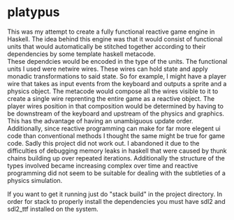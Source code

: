 # platypus
This was my attempt to create a fully functional reactive game engine in Haskell.  The idea behind this engine was that it would consist of functional units
that would automatically be stitched together according to their dependencies by some template haskell metacode.  
These dependcies would be encoded in the type of the units.  The functional units I used were netwire wires.  These wires can hold state and apply monadic
transformations to said state.  So for example, I might have a player wire that takes as input events from the keyboard and outputs a sprite and a physics object.
The metacode would compose all the wires visible to it to create a single wire reprenting the entire game as a reactive object.  The player wires position in that 
composition would be determined by having to be downstream of the keyboard and upstream of the physics and graphics.  This has the advantage of having an 
unambiguous update order.  Additionally, since reactive programming can make for far more elegent ui code than conventional methods I thought the same might be true
for game code.  Sadly this project did not work out.  I abandoned it due to the difficulties of debugging memory leaks in haskell that were caused by thunk chains
building up over repeated iterations.  Additionally the structure of the types involved became increasing complex over time and reactive programming did not seem
to be suitable for dealing with the subtleties of a physics simulation.

If you want to get it running just do "stack build" in the project directory.  In order for stack to properly install 
the dependencies you must have sdl2 and sdl2_ttf installed on the system.


